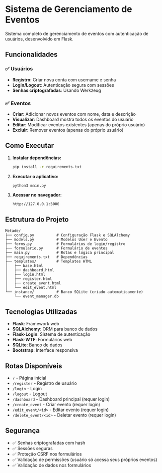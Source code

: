 # Sistema de Gerenciamento de Eventos

Sistema completo de gerenciamento de eventos com autenticação de usuários, desenvolvido em Flask.

## Funcionalidades

### ✅ Usuários
- **Registro**: Criar nova conta com username e senha
- **Login/Logout**: Autenticação segura com sessões
- **Senhas criptografadas**: Usando Werkzeug

### ✅ Eventos
- **Criar**: Adicionar novos eventos com nome, data e descrição
- **Visualizar**: Dashboard mostra todos os eventos do usuário
- **Editar**: Modificar eventos existentes (apenas do próprio usuário)
- **Excluir**: Remover eventos (apenas do próprio usuário)

## Como Executar

1. **Instalar dependências:**
   ```bash
   pip install -r requirements.txt
   ```

2. **Executar o aplicativo:**
   ```bash
   python3 main.py
   ```

3. **Acessar no navegador:**
   ```
   http://127.0.0.1:5000
   ```

## Estrutura do Projeto

```
Metade/
├── config.py          # Configuração Flask e SQLAlchemy
├── models.py          # Modelos User e Evento
├── forms.py           # Formulários de login/registro
├── formulario.py      # Formulário de eventos
├── main.py            # Rotas e lógica principal
├── requirements.txt   # Dependências
├── templates/         # Templates HTML
│   ├── base.html
│   ├── dashboard.html
│   ├── login.html
│   ├── register.html
│   ├── create_event.html
│   └── edit_event.html
└── instance/          # Banco SQLite (criado automaticamente)
    └── event_manager.db
```

## Tecnologias Utilizadas

- **Flask**: Framework web
- **SQLAlchemy**: ORM para banco de dados
- **Flask-Login**: Sistema de autenticação
- **Flask-WTF**: Formulários web
- **SQLite**: Banco de dados
- **Bootstrap**: Interface responsiva

## Rotas Disponíveis

- `/` - Página inicial
- `/register` - Registro de usuário
- `/login` - Login
- `/logout` - Logout
- `/dashboard` - Dashboard principal (requer login)
- `/create_event` - Criar evento (requer login)
- `/edit_event/<id>` - Editar evento (requer login)
- `/delete_event/<id>` - Deletar evento (requer login)

## Segurança

- ✅ Senhas criptografadas com hash
- ✅ Sessões seguras
- ✅ Proteção CSRF nos formulários
- ✅ Validação de permissões (usuário só acessa seus próprios eventos)
- ✅ Validação de dados nos formulários
